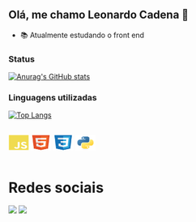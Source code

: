 ## Olá, me chamo Leonardo Cadena 👋

- 📚 Atualmente estudando o front end


### Status
[![Anurag's GitHub stats](https://github-readme-stats.vercel.app/api?username=cadenasza&show_icons=true&count_private=true&theme=midnight-purple)](https://github.com/anuraghazra/github-readme-stats)

### Linguagens utilizadas
[![Top Langs](https://github-readme-stats.vercel.app/api/top-langs/?username=cadenasza&layout=compact&theme=midnight-purple)](https://github.com/cadenasza/github-readme-stats)

<div style="display: inline_block"><br>
  <img align="center" alt="Rafa-Js" height="30" width="40" src="https://raw.githubusercontent.com/devicons/devicon/master/icons/javascript/javascript-plain.svg">
<img align="center" alt="Rafa-HTML" height="30" width="40" src="https://raw.githubusercontent.com/devicons/devicon/master/icons/html5/html5-original.svg">
  <img align="center" alt="Rafa-CSS" height="30" width="40" src="https://raw.githubusercontent.com/devicons/devicon/master/icons/css3/css3-original.svg">
  <img align="center" alt="Rafa-Python" height="30" width="40" src="https://raw.githubusercontent.com/devicons/devicon/master/icons/python/python-original.svg">
  </div><br>

# Redes sociais
<a href="https://www.linkedin.com/in/leonardo-cadena-8303112b0/" target="_blank"><img src="https://img.shields.io/badge/-LinkedIn-%230077B5?style=for-the-badge&logo=linkedin&logoColor=white" target="_blank"></a>
<a href="https://instagram.com/_leocadena/" target="_blank"><img src="https://img.shields.io/badge/-Instagram-%23E4405F?style=for-the-badge&logo=instagram&logoColor=white" target="_blank"></a>
